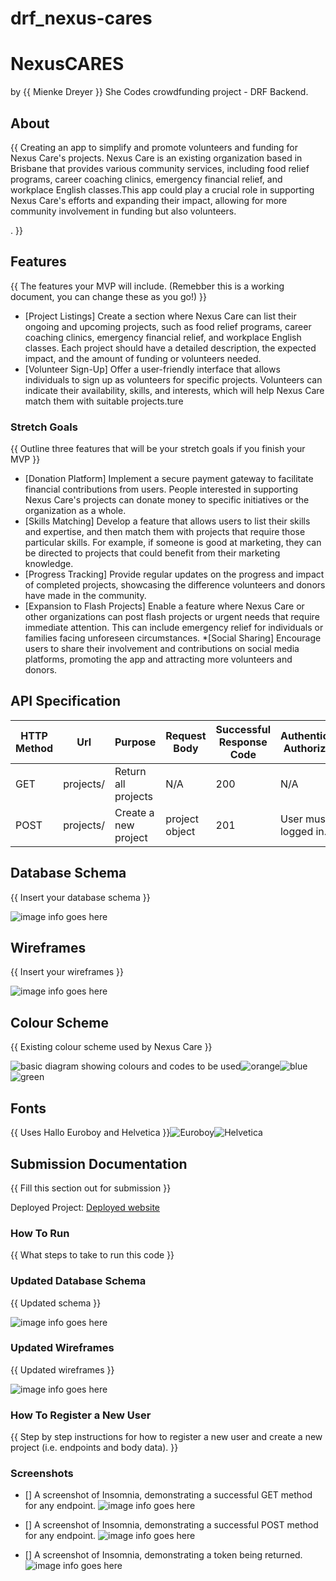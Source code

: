 # drf_nexus-cares
# NexusCARES
by {{ Mienke Dreyer }}
She Codes crowdfunding project - DRF Backend.

## About
{{ Creating an app to simplify and promote volunteers and funding for Nexus Care's projects. Nexus Care is an existing organization based in Brisbane that provides various community services, including food relief programs, career coaching clinics, emergency financial relief, and workplace English classes.This app could play a crucial role in supporting Nexus Care's efforts and expanding their impact, allowing for more community involvement in funding but also volunteers.

. }}

## Features
{{ The features your MVP will include. (Remebber this is a working document, you can change these as you go!) }}
* [Project Listings] Create a section where Nexus Care can list their ongoing and upcoming projects, such as food relief programs, career coaching clinics, emergency financial relief, and workplace English classes. Each project should have a detailed description, the expected impact, and the amount of funding or volunteers needed.
* [Volunteer Sign-Up] Offer a user-friendly interface that allows individuals to sign up as volunteers for specific projects. Volunteers can indicate their availability, skills, and interests, which will help Nexus Care match them with suitable projects.ture

### Stretch Goals
{{ Outline three features that will be your stretch goals if you finish your MVP }}

* [Donation Platform] Implement a secure payment gateway to facilitate financial contributions from users. People interested in supporting Nexus Care's projects can donate money to specific initiatives or the organization as a whole.
* [Skills Matching] Develop a feature that allows users to list their skills and expertise, and then match them with projects that require those particular skills. For example, if someone is good at marketing, they can be directed to projects that could benefit from their marketing knowledge.
* [Progress Tracking] Provide regular updates on the progress and impact of completed projects, showcasing the difference volunteers and donors have made in the community.
* [Expansion to Flash Projects] Enable a feature where Nexus Care or other organizations can post flash projects or urgent needs that require immediate attention. This can include emergency relief for individuals or families facing unforeseen circumstances.
*[Social Sharing] Encourage users to share their involvement and contributions on social media platforms, promoting the app and attracting more volunteers and donors.

## API Specification

| HTTP Method | Url | Purpose | Request Body | Successful Response Code | Authentication <br /> Authorization
| --- | ------- | ------ | ---- | -----| ----|
| GET | projects/ | Return all projects | N/A | 200 | N/A |
| POST | projects/ | Create a new project | project object | 201 | User must be logged in. |

## Database Schema
{{ Insert your database schema }}

![image info goes here](url/<src='https://dbdiagram.io/embed/64c7125502bd1c4a5ef246c7'> )

## Wireframes
{{ Insert your wireframes }}

![image info goes here](./docs/image.png)

## Colour Scheme
{{ Existing colour scheme used by Nexus Care }}

![basic diagram showing colours and codes to be used](<crowdfunding/img/colours and fonts.png>)![orange](crowdfunding/img/orange.png)![blue](crowdfunding/img/blue.png)![green](crowdfunding/img/green.png)

## Fonts
{{ Uses Hallo Euroboy and Helvetica }}![Euroboy](<crowdfunding/img/hallo Euroboy.png>)![Helvetica](<crowdfunding/img/helvetica .png>)

## Submission Documentation
{{ Fill this section out for submission }}

Deployed Project: [Deployed website](http://linkhere.com/)

### How To Run
{{ What steps to take to run this code }}

### Updated Database Schema
{{ Updated schema }}

![image info goes here](./docs/image.png)

### Updated Wireframes
{{  Updated wireframes }}

![image info goes here](./docs/image.png)

### How To Register a New User
{{ Step by step instructions for how to register a new user and create a new project (i.e. endpoints and body data). }}

### Screenshots
* [] A screenshot of Insomnia, demonstrating a successful GET method for any endpoint.
![image info goes here](./docs/image.png)

* [] A screenshot of Insomnia, demonstrating a successful POST method for any endpoint.
![image info goes here](./docs/image.png)

* [] A screenshot of Insomnia, demonstrating a token being returned.
![image info goes here](./docs/image.png)